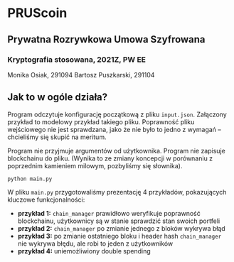 # PRUScoin
## Prywatna Rozrywkowa Umowa Szyfrowana
### Kryptografia stosowana, 2021Z, PW EE

Monika Osiak, 291094
Bartosz Puszkarski, 291104

## Jak to w ogóle działa?
Program odczytuje konfigurację początkową z pliku ```input.json```.
Załączony przykład to modelowy przykład takiego pliku. Poprawność pliku
wejściowego nie jest sprawdzana, jako że nie było to jedno z wymagań – chcieliśmy
się skupić na meritum.

Program nie przyjmuje argumentów od użytkownika.
Program nie zapisuje blockchainu do pliku. (Wynika to ze zmiany koncepcji
w porównaniu z poprzednim kamieniem milowym, pozbyliśmy się słownika).

```python main.py```

W pliku ```main.py``` przygotowaliśmy prezentację 4 przykładów, pokazujących
kluczowe funkcjonalności:
* **przykład 1:** ```chain_manager``` prawidłowo weryfikuje poprawność blockchainu, użytkownicy 
są w stanie sprawdzić stan swoich portfeli
* **przykład 2:** ```chain_manager``` po zmianie jednego z bloków wykrywa błąd
* **przykład 3:** po zmianie ostatniego bloku i header hash ```chain_manager``` nie 
wykrywa błędu, ale robi to jeden z użytkowników
* **przykład 4:** uniemożliwiony double spending